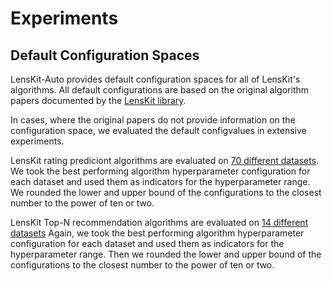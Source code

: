 # Experiments

## Default Configuration Spaces
LensKit-Auto provides default configuration spaces for all of LensKit's algorithms. 
All default configurations are based on the original algorithm papers documented by the 
[LensKit library](https://lkpy.readthedocs.io/en/stable/algorithms.html).

In cases, where the original papers do not provide information on the configuration space, we evaluated the default 
configvalues in extensive experiments. 

LensKit rating prediciont algorithms are evaluated on [70 different datasets](https://github.com/ISG-Siegen/recsys-dataloader). 
We took the best performing algorithm hyperparameter configuration for each dataset and used them as indicators for the hyperparameter range. 
We rounded the lower and upper bound of the configurations to the closest number to the power of ten or two. 

LensKit Top-N recommendation algorithms are evaluated on [14 different datasets](https://recpack.froomle.ai/recpack.datasets.html)
Again, we took the best performing algorithm hyperparameter configuration for each dataset and used them as indicators for the hyperparameter range.
Then we rounded the lower and upper bound of the configurations to the closest number to the power of ten or two. 

